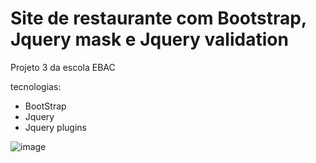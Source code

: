 # Site de restaurante com Bootstrap, Jquery mask e Jquery validation

Projeto 3 da escola EBAC

tecnologias:

- BootStrap
- Jquery
- Jquery plugins

![image](https://user-images.githubusercontent.com/104576340/203675976-f64891ec-4bf0-4cb7-8779-b94f1152cf21.png)
